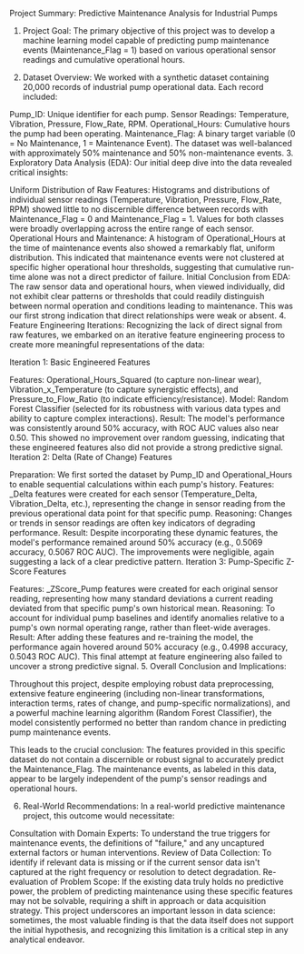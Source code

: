 Project Summary: Predictive Maintenance Analysis for Industrial Pumps
1. Project Goal:
The primary objective of this project was to develop a machine learning model capable of predicting pump maintenance events (Maintenance_Flag = 1) based on various operational sensor readings and cumulative operational hours.

2. Dataset Overview:
We worked with a synthetic dataset containing 20,000 records of industrial pump operational data. Each record included:

Pump_ID: Unique identifier for each pump.
Sensor Readings: Temperature, Vibration, Pressure, Flow_Rate, RPM.
Operational_Hours: Cumulative hours the pump had been operating.
Maintenance_Flag: A binary target variable (0 = No Maintenance, 1 = Maintenance Event). The dataset was well-balanced with approximately 50% maintenance and 50% non-maintenance events.
3. Exploratory Data Analysis (EDA):
Our initial deep dive into the data revealed critical insights:

Uniform Distribution of Raw Features: Histograms and distributions of individual sensor readings (Temperature, Vibration, Pressure, Flow_Rate, RPM) showed little to no discernible difference between records with Maintenance_Flag = 0 and Maintenance_Flag = 1. Values for both classes were broadly overlapping across the entire range of each sensor.
Operational Hours and Maintenance: A histogram of Operational_Hours at the time of maintenance events also showed a remarkably flat, uniform distribution. This indicated that maintenance events were not clustered at specific higher operational hour thresholds, suggesting that cumulative run-time alone was not a direct predictor of failure.
Initial Conclusion from EDA: The raw sensor data and operational hours, when viewed individually, did not exhibit clear patterns or thresholds that could readily distinguish between normal operation and conditions leading to maintenance. This was our first strong indication that direct relationships were weak or absent.
4. Feature Engineering Iterations:
Recognizing the lack of direct signal from raw features, we embarked on an iterative feature engineering process to create more meaningful representations of the data:

Iteration 1: Basic Engineered Features

Features: Operational_Hours_Squared (to capture non-linear wear), Vibration_x_Temperature (to capture synergistic effects), and Pressure_to_Flow_Ratio (to indicate efficiency/resistance).
Model: Random Forest Classifier (selected for its robustness with various data types and ability to capture complex interactions).
Result: The model's performance was consistently around 50% accuracy, with ROC AUC values also near 0.50. This showed no improvement over random guessing, indicating that these engineered features also did not provide a strong predictive signal.
Iteration 2: Delta (Rate of Change) Features

Preparation: We first sorted the dataset by Pump_ID and Operational_Hours to enable sequential calculations within each pump's history.
Features: _Delta features were created for each sensor (Temperature_Delta, Vibration_Delta, etc.), representing the change in sensor reading from the previous operational data point for that specific pump.
Reasoning: Changes or trends in sensor readings are often key indicators of degrading performance.
Result: Despite incorporating these dynamic features, the model's performance remained around 50% accuracy (e.g., 0.5069 accuracy, 0.5067 ROC AUC). The improvements were negligible, again suggesting a lack of a clear predictive pattern.
Iteration 3: Pump-Specific Z-Score Features

Features: _ZScore_Pump features were created for each original sensor reading, representing how many standard deviations a current reading deviated from that specific pump's own historical mean.
Reasoning: To account for individual pump baselines and identify anomalies relative to a pump's own normal operating range, rather than fleet-wide averages.
Result: After adding these features and re-training the model, the performance again hovered around 50% accuracy (e.g., 0.4998 accuracy, 0.5043 ROC AUC). This final attempt at feature engineering also failed to uncover a strong predictive signal.
5. Overall Conclusion and Implications:

Throughout this project, despite employing robust data preprocessing, extensive feature engineering (including non-linear transformations, interaction terms, rates of change, and pump-specific normalizations), and a powerful machine learning algorithm (Random Forest Classifier), the model consistently performed no better than random chance in predicting pump maintenance events.

This leads to the crucial conclusion: The features provided in this specific dataset do not contain a discernible or robust signal to accurately predict the Maintenance_Flag. The maintenance events, as labeled in this data, appear to be largely independent of the pump's sensor readings and operational hours.

6. Real-World Recommendations:
In a real-world predictive maintenance project, this outcome would necessitate:

Consultation with Domain Experts: To understand the true triggers for maintenance events, the definitions of "failure," and any uncaptured external factors or human interventions.
Review of Data Collection: To identify if relevant data is missing or if the current sensor data isn't captured at the right frequency or resolution to detect degradation.
Re-evaluation of Problem Scope: If the existing data truly holds no predictive power, the problem of predicting maintenance using these specific features may not be solvable, requiring a shift in approach or data acquisition strategy.
This project underscores an important lesson in data science: sometimes, the most valuable finding is that the data itself does not support the initial hypothesis, and recognizing this limitation is a critical step in any analytical endeavor.